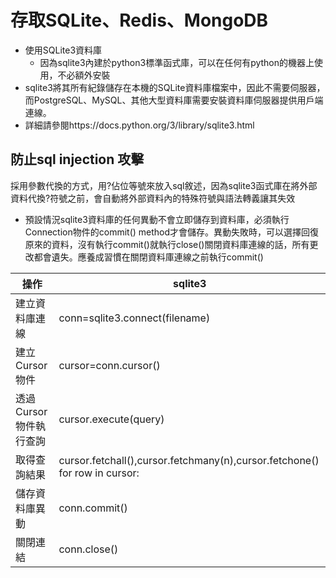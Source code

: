# 存取SQLite、Redis、MongoDB

- 使用SQLite3資料庫
    - 因為sqlite3內建於python3標準函式庫，可以在任何有python的機器上使用，不必額外安裝
- sqlite3將其所有紀錄儲存在本機的SQLite資料庫檔案中，因此不需要伺服器，而PostgreSQL、MySQL、其他大型資料庫需要安裝資料庫伺服器提供用戶端連線。
- 詳細請參閱https://docs.python.org/3/library/sqlite3.html

## 防止sql injection 攻擊
採用參數代換的方式，用?佔位等號來放入sql敘述，因為sqlite3函式庫在將外部資料代換?符號之前，會自動將外部資料內的特殊符號與語法轉義讓其失效

- 預設情況sqlite3資料庫的任何異動不會立即儲存到資料庫，必須執行Connection物件的commit() method才會儲存。異動失敗時，可以選擇回復原來的資料，沒有執行commit()就執行close()關閉資料庫連線的話，所有更改都會遺失。應養成習慣在關閉資料庫連線之前執行commit()

|操作|sqlite3|
|--|--|
|建立資料庫連線|conn=sqlite3.connect(filename)|
|建立Cursor物件|cursor=conn.cursor()|
|透過Cursor物件執行查詢|cursor.execute(query)|
|取得查詢結果|cursor.fetchall(),cursor.fetchmany(n),cursor.fetchone() for row in cursor:|
|儲存資料庫異動|conn.commit()|
|關閉連結| conn.close()|